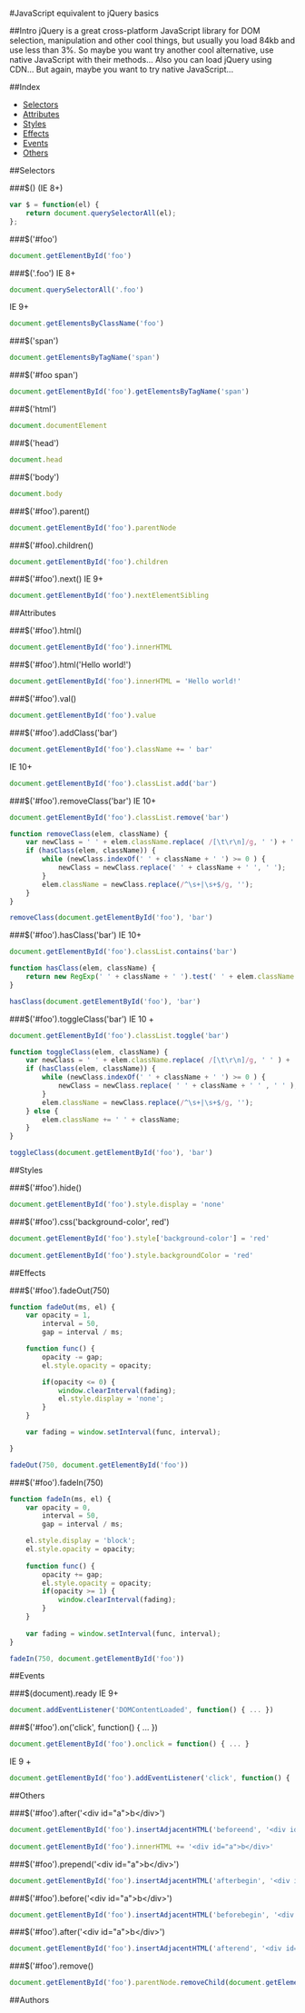 #JavaScript equivalent to jQuery basics

##Intro
jQuery is a great cross-platform JavaScript library for DOM selection, manipulation and other cool things, but usually you load 84kb and use less than 3%. So maybe you want try another cool alternative, use native JavaScript with their methods... Also you can load jQuery using CDN... But again, maybe you want to try native JavaScript...

##Index
* [Selectors](#selectors)
* [Attributes](#attributes)
* [Styles](#styles)
* [Effects](#effects)
* [Events](#events)
* [Others](#others)

##Selectors

###$() 
(IE 8+)
```javascript
var $ = function(el) {
    return document.querySelectorAll(el);
};
```
###$('#foo')
```javascript
document.getElementById('foo')
```
###$('.foo')
IE 8+
```javascript
document.querySelectorAll('.foo')
```
IE 9+
```javascript
document.getElementsByClassName('foo')
```
###$('span')
```javascript
document.getElementsByTagName('span')
```
###$('#foo span')
```javascript
document.getElementById('foo').getElementsByTagName('span')
```
###$('html')
```javascript
document.documentElement
```
###$('head')
```javascript
document.head
```
###$('body')
```javascript
document.body
```
###$('#foo').parent()
```javascript
document.getElementById('foo').parentNode
```
###$('#foo).children()
```javascript
document.getElementById('foo').children
```
###$('#foo').next()
IE 9+
```javascript
document.getElementById('foo').nextElementSibling
```

##Attributes

###$('#foo').html()
```javascript
document.getElementById('foo').innerHTML
```
###$('#foo').html('Hello world!')
```javascript
document.getElementById('foo').innerHTML = 'Hello world!'
```
###$('#foo').val()
```javascript
document.getElementById('foo').value
```
###$('#foo').addClass('bar')
```javascript
document.getElementById('foo').className += ' bar'
```
IE 10+
```javascript
document.getElementById('foo').classList.add('bar')
```
###$('#foo').removeClass('bar')
IE 10+
```javascript
document.getElementById('foo').classList.remove('bar')
```

```javascript
function removeClass(elem, className) {
    var newClass = ' ' + elem.className.replace( /[\t\r\n]/g, ' ') + ' ';
    if (hasClass(elem, className)) {
        while (newClass.indexOf(' ' + className + ' ') >= 0 ) {
            newClass = newClass.replace(' ' + className + ' ', ' ');
        }
        elem.className = newClass.replace(/^\s+|\s+$/g, '');
    }
}

removeClass(document.getElementById('foo'), 'bar')
```

###$('#foo').hasClass('bar')
IE 10+
```javascript
document.getElementById('foo').classList.contains('bar')
```

```javascript
function hasClass(elem, className) {
    return new RegExp(' ' + className + ' ').test(' ' + elem.className + ' ');
}

hasClass(document.getElementById('foo'), 'bar')
```

###$('#foo').toggleClass('bar')
IE 10 +
```javascript
document.getElementById('foo').classList.toggle('bar')
```

```javascript
function toggleClass(elem, className) {
    var newClass = ' ' + elem.className.replace( /[\t\r\n]/g, ' ' ) + ' ';
    if (hasClass(elem, className)) {
        while (newClass.indexOf(' ' + className + ' ') >= 0 ) {
            newClass = newClass.replace( ' ' + className + ' ' , ' ' );
        }
        elem.className = newClass.replace(/^\s+|\s+$/g, '');
    } else {
        elem.className += ' ' + className;
    }
}

toggleClass(document.getElementById('foo'), 'bar')
```

##Styles

###$('#foo').hide()
```javascript
document.getElementById('foo').style.display = 'none'
```
###$('#foo').css('background-color', red')
```javascript
document.getElementById('foo').style['background-color'] = 'red'
    
document.getElementById('foo').style.backgroundColor = 'red'
```

##Effects

###$('#foo').fadeOut(750)
```javascript
function fadeOut(ms, el) {
    var opacity = 1,
        interval = 50,
        gap = interval / ms;

    function func() { 
        opacity -= gap;
        el.style.opacity = opacity;

        if(opacity <= 0) {
            window.clearInterval(fading); 
            el.style.display = 'none';
        }
    }

    var fading = window.setInterval(func, interval);

}

fadeOut(750, document.getElementById('foo'))
```

###$('#foo').fadeIn(750)
```javascript
function fadeIn(ms, el) {
    var opacity = 0,
        interval = 50,
        gap = interval / ms;

    el.style.display = 'block';
    el.style.opacity = opacity;
    
    function func() { 
        opacity += gap;
        el.style.opacity = opacity;
        if(opacity >= 1) {
            window.clearInterval(fading);
        }
    }
    
    var fading = window.setInterval(func, interval);
}

fadeIn(750, document.getElementById('foo'))
```

##Events

###$(document).ready
IE 9+
```javascript
document.addEventListener('DOMContentLoaded', function() { ... })
```
###$('#foo').on('click', function() { ... })
```javascript
document.getElementById('foo').onclick = function() { ... }
```
IE 9 +
```javascript
document.getElementById('foo').addEventListener('click', function() { ... })
```

##Others

###$('#foo').after('&lt;div id="a"&gt;b&lt;/div&gt;')
```javascript
document.getElementById('foo').insertAdjacentHTML('beforeend', '<div id="a">b</div>')
    
document.getElementById('foo').innerHTML += '<div id="a">b</div>'
```
###$('#foo').prepend('&lt;div id="a"&gt;b&lt;/div&gt;')
```javascript
document.getElementById('foo').insertAdjacentHTML('afterbegin', '<div id="a">b</div>')
```
###$('#foo').before('&lt;div id="a"&gt;b&lt;/div&gt;')
```javascript
document.getElementById('foo').insertAdjacentHTML('beforebegin', '<div id="a">b</div>')
```
###$('#foo').after('&lt;div id="a"&gt;b&lt;/div&gt;')
```javascript
document.getElementById('foo').insertAdjacentHTML('afterend', '<div id="a">b</div>')
```
###$('#foo').remove()
```javascript
document.getElementById('foo').parentNode.removeChild(document.getElementById('foo'))
```

##Authors

